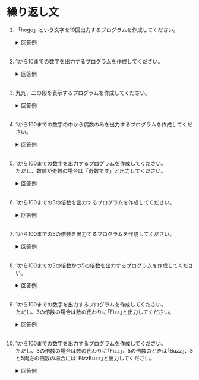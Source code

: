# 繰り返し文

1. 「hoge」という文字を10回出力するプログラムを作成してください。

    <details><summary>回答例</summary><div>
            
    ```
    for (int i = 1; i <= 10; i++) {
        System.out.println("hoge");
    }
    ```
            
    </div></details>
        

    <br>
	
2. 1から10までの数字を出力するプログラムを作成してください。

    <details><summary>回答例</summary><div>
            
    ```
    for (int i = 1; i <= 10; i++) {
        System.out.println(i);
    }
    ```
            
    </div></details>
        

    <br>
	
3. 九九、二の段を表示するプログラムを作成してください。

    <details><summary>回答例</summary><div>
            
    ```
    for (int i = 1; i < 10; i++) {
        System.out.println(i * 2);
    }
    ```
            
    </div></details>
        

    <br>
	
4. 1から100までの数字の中から偶数のみを出力するプログラムを作成してください。

    <details><summary>回答例</summary><div>
            
    ```
    for (i = 1; i <= 100; i++) {
        if (i % 2 == 0) {
            System.out.println(i);
        }
    }
    ```
            
    </div></details>
        

    <br>

5. 1から100までの数字を出力するプログラムを作成してください。  
ただし、数値が奇数の場合は「奇数です」と出力してください。

    <details><summary>回答例</summary><div>
            
    ```
    for (int i = 1; i <= 100; i++) {
        if (i % 2 != 0) {
            echo '奇数です';
            System.out.println("奇数です");
        } else {
            System.out.println(i);
        }
    }
    ```
            
    </div></details>
        

    <br>
	
6. 1から100までの3の倍数を出力するプログラムを作成してください。  

    <details><summary>回答例</summary><div>
            
    ```
    for (int i = 1; i <= 100; i++) {
        if (i % 3 == 0) {
            System.out.println(i);
        }
    }
    ```
            
    </div></details>
        

    <br>
	
7. 1から100までの5の倍数を出力するプログラムを作成してください。  

    <details><summary>回答例</summary><div>
            
    ```
    for (int i = 1; i <= 100; i++) {
        if (i % 5 == 0) {
            System.out.println(i);
        }
    }
    ```
            
    </div></details>
        

    <br>
	
8. 1から100までの3の倍数かつ5の倍数を出力するプログラムを作成してください。  

    <details><summary>回答例</summary><div>
            
    ```
    for (int i = 1; i <= 100; i++) {
        if (i % 3 == 0 && i % 5 == 0) {
            System.out.println(i);
        }
    }
    ```
            
    </div></details>
        

    <br>
	
9. 1から100までの数字を出力するプログラムを作成してください。  
ただし、3の倍数の場合は数の代わりに｢Fizz｣と出力してください。

    <details><summary>回答例</summary><div>
            
    ```
    for (i = 1; i <= 100; i++) {
        if (i % 3 === 0) {
            System.out.println("Fizz");
        } else {
            System.out.println(i);
        }
    }
    ```
            
    </div></details>
        

    <br>
	
10. 1から100までの数字を出力するプログラムを作成してください。  
ただし、3の倍数の場合は数の代わりに｢Fizz｣、5の倍数のときは｢Buzz｣、3と5両方の倍数の場合には｢FizzBuzz｣と出力してください。

    <details><summary>回答例</summary><div>
            
    ```
    for (int i = 1; i <= 100; i++) {
        if (i % 3 == 0 && i % 5 == 0) {
            System.out.println("FizzBuzz");
        } else if (i % 5 == 0) {
            System.out.println("Buzz");
        } else if (i % 3 == 0) {
            System.out.println("Fizz");
        } else {
            System.out.println(i);
        }
    }

    ```
            
    </div></details>
        

    <br>
	
